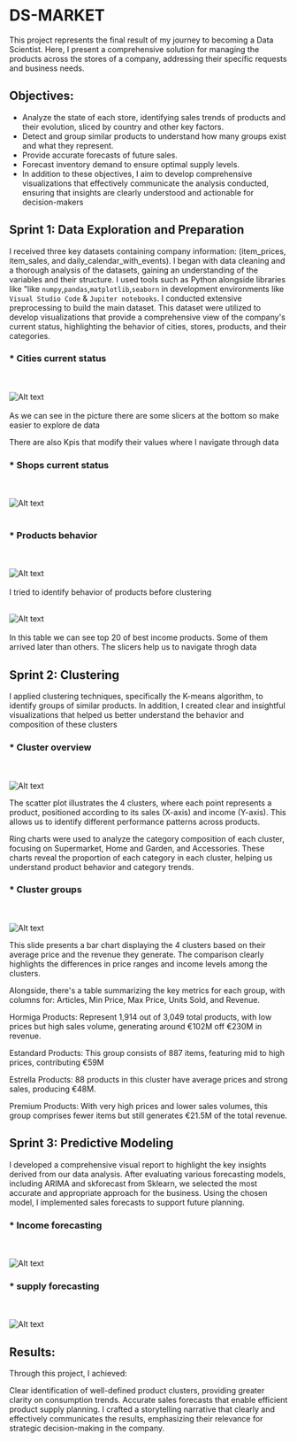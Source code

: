
# DS-MARKET

This project represents the final result of my journey to becoming a Data Scientist. Here, I present a comprehensive solution for managing the products across the stores of a company, addressing their specific requests and business needs.

## Objectives:
* Analyze the state of each store, identifying sales trends of products and their evolution, sliced by country and other key factors.
* Detect and group similar products to understand how many groups exist and what they represent.
* Provide accurate forecasts of future sales.
* Forecast inventory demand to ensure optimal supply levels.
* In addition to these objectives, I aim to develop comprehensive visualizations that effectively communicate the analysis conducted, ensuring that insights are clearly   understood and actionable for decision-makers

## Sprint 1: Data Exploration and Preparation

I received three key datasets containing company information: (item_prices, item_sales, and daily_calendar_with_events).
I began with data cleaning and a thorough analysis of the datasets, gaining an understanding of the variables and their structure. I used tools such as Python alongside libraries like "like `numpy`,`pandas`,`matplotlib`,`seaborn`  in development environments like `Visual Studio Code` & `Jupiter notebooks`.
I conducted extensive preprocessing to build the main dataset. This dataset were utilized to develop visualizations that provide a comprehensive view of the company's current status, highlighting the behavior of cities, stores, products, and their categories. 


### * Cities current status
<br><br>
![Alt text](utils/General_analysis_Dashboard.png)
<br><br>
As we can see in the picture there are some slicers at the bottom so make easier to explore de data

There are also Kpis that modify their values where I navigate through data

### * Shops current status
<br><br>
![Alt text](utils/stores_analysis.png)
<br><br>

### * Products behavior
<br><br>
![Alt text](utils/product_analysisII.png)
<br><br>
I tried to identify behavior of products before clustering
<br><br>

![Alt text](utils/product_analysis.png)
<br><br>
In this table we can see top 20 of best income products. Some of them arrived later than others. The slicers help us to navigate throgh data

## Sprint 2: Clustering 

I applied clustering techniques, specifically the K-means algorithm, to identify groups of similar products.
In addition, I created clear and insightful visualizations that helped us better understand the behavior and composition of these clusters


### * Cluster overview
<br><br>
![Alt text](utils/cluster.png)

The scatter plot illustrates the 4 clusters, where each point represents a product, positioned according to its sales (X-axis) and income (Y-axis). This allows us to identify different performance patterns across products.

Ring charts were used to analyze the category composition of each cluster, focusing on Supermarket, Home and Garden, and Accessories. These charts reveal the proportion of each category in each cluster, helping us understand product behavior and category trends.

### * Cluster groups
<br><br>
![Alt text](utils/cluster_groups.png)

This slide presents a bar chart displaying the 4 clusters based on their average price and the revenue they generate. The comparison clearly highlights the differences in price ranges and income levels among the clusters.

Alongside, there's a table summarizing the key metrics for each group, with columns for: Articles, Min Price, Max Price, Units Sold, and Revenue.

Hormiga Products: Represent 1,914 out of 3,049 total products, with low prices but high sales volume, generating around €102M off €230M in revenue.

Estandard Products: This group consists of 887 items, featuring mid to high prices, contributing €59M 

Estrella Products: 88 products in this cluster have average prices and strong sales, producing €48M.

Premium Products: With very high prices and lower sales volumes, this group comprises fewer items but still generates €21.5M of the total revenue.

## Sprint 3: Predictive Modeling
I developed a comprehensive visual report to highlight the key insights derived from our data analysis. After evaluating various forecasting models, including ARIMA and skforecast from Sklearn, we selected the most accurate and appropriate approach for the business. Using the chosen model, I implemented sales forecasts to support future planning.


### * Income forecasting
<br><br>
![Alt text](utils/income_forecasting.png)

### * supply forecasting
<br><br>
![Alt text](utils/supply_forecasting.png)


## Results:

Through this project, I achieved:

Clear identification of well-defined product clusters, providing greater clarity on consumption trends.
Accurate sales forecasts that enable efficient product supply planning.
I crafted a storytelling narrative that clearly and effectively communicates the results, emphasizing their relevance for strategic decision-making in the company.

 



